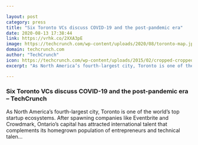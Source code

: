 ```yaml
---

layout: post
category: press
title: "Six Toronto VCs discuss COVID-19 and the post-pandemic era"
date: 2020-08-13 17:38:44
link: https://vrhk.co/2XXA3pE
image: https://techcrunch.com/wp-content/uploads/2020/08/toronto-map.jpg?w=711
domain: techcrunch.com
author: "TechCrunch"
icon: https://techcrunch.com/wp-content/uploads/2015/02/cropped-cropped-favicon-gradient.png?w=180
excerpt: "As North America’s fourth-largest city, Toronto is one of the world’s top startup ecosystems. After spawning companies like Eventbrite and Crowdmark, Ontario’s capital has attracted international talent that complements its homegrown population of entrepreneurs and technical talen…"

---
```


### Six Toronto VCs discuss COVID-19 and the post-pandemic era – TechCrunch

As North America’s fourth-largest city, Toronto is one of the world’s top startup ecosystems. After spawning companies like Eventbrite and Crowdmark, Ontario’s capital has attracted international talent that complements its homegrown population of entrepreneurs and technical talen…